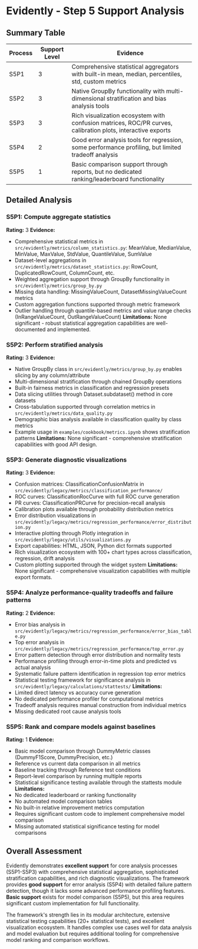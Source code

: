 # Evidently - Step 5 Support Analysis

## Summary Table
| Process | Support Level | Evidence |
|---------|--------------|----------|
| S5P1 | 3 | Comprehensive statistical aggregators with built-in mean, median, percentiles, std, custom metrics |
| S5P2 | 3 | Native GroupBy functionality with multi-dimensional stratification and bias analysis tools |
| S5P3 | 3 | Rich visualization ecosystem with confusion matrices, ROC/PR curves, calibration plots, interactive exports |
| S5P4 | 2 | Good error analysis tools for regression, some performance profiling, but limited tradeoff analysis |
| S5P5 | 1 | Basic comparison support through reports, but no dedicated ranking/leaderboard functionality |

## Detailed Analysis

### S5P1: Compute aggregate statistics
**Rating:** 3
**Evidence:**
- Comprehensive statistical metrics in `src/evidently/metrics/column_statistics.py`: MeanValue, MedianValue, MinValue, MaxValue, StdValue, QuantileValue, SumValue
- Dataset-level aggregations in `src/evidently/metrics/dataset_statistics.py`: RowCount, DuplicatedRowCount, ColumnCount, etc.
- Weighted aggregation support through GroupBy functionality in `src/evidently/metrics/group_by.py`
- Missing data handling: MissingValueCount, DatasetMissingValueCount metrics
- Custom aggregation functions supported through metric framework
- Outlier handling through quantile-based metrics and value range checks (InRangeValueCount, OutRangeValueCount)
**Limitations:**
None significant - robust statistical aggregation capabilities are well-documented and implemented.

### S5P2: Perform stratified analysis
**Rating:** 3
**Evidence:**
- Native GroupBy class in `src/evidently/metrics/group_by.py` enables slicing by any column/attribute
- Multi-dimensional stratification through chained GroupBy operations
- Built-in fairness metrics in classification and regression presets
- Data slicing utilities through Dataset.subdataset() method in core datasets
- Cross-tabulation supported through correlation metrics in `src/evidently/metrics/data_quality.py`
- Demographic bias analysis available in classification quality by class metrics
- Example usage in `examples/cookbook/metrics.ipynb` shows stratification patterns
**Limitations:**
None significant - comprehensive stratification capabilities with good API design.

### S5P3: Generate diagnostic visualizations
**Rating:** 3
**Evidence:**
- Confusion matrices: ClassificationConfusionMatrix in `src/evidently/legacy/metrics/classification_performance/`
- ROC curves: ClassificationRocCurve with full ROC curve generation
- PR curves: ClassificationPRCurve for precision-recall analysis
- Calibration plots available through probability distribution metrics
- Error distribution visualizations in `src/evidently/legacy/metrics/regression_performance/error_distribution.py`
- Interactive plotting through Plotly integration in `src/evidently/legacy/utils/visualizations.py`
- Export capabilities: HTML, JSON, Python dict formats supported
- Rich visualization ecosystem with 100+ chart types across classification, regression, drift analysis
- Custom plotting supported through the widget system
**Limitations:**
None significant - comprehensive visualization capabilities with multiple export formats.

### S5P4: Analyze performance-quality tradeoffs and failure patterns
**Rating:** 2
**Evidence:**
- Error bias analysis in `src/evidently/legacy/metrics/regression_performance/error_bias_table.py`
- Top error analysis in `src/evidently/legacy/metrics/regression_performance/top_error.py`
- Error pattern detection through error distribution and normality tests
- Performance profiling through error-in-time plots and predicted vs actual analysis
- Systematic failure pattern identification in regression top error metrics
- Statistical testing framework for significance analysis in `src/evidently/legacy/calculations/stattests/`
**Limitations:**
- Limited direct latency vs accuracy curve generation
- No dedicated performance profiler for computational metrics
- Tradeoff analysis requires manual construction from individual metrics
- Missing dedicated root cause analysis tools

### S5P5: Rank and compare models against baselines
**Rating:** 1
**Evidence:**
- Basic model comparison through DummyMetric classes (DummyF1Score, DummyPrecision, etc.)
- Reference vs current data comparison in all metrics
- Baseline tracking through Reference test conditions
- Report-level comparison by running multiple reports
- Statistical significance testing available through the stattests module
**Limitations:**
- No dedicated leaderboard or ranking functionality
- No automated model comparison tables
- No built-in relative improvement metrics computation
- Requires significant custom code to implement comprehensive model comparison
- Missing automated statistical significance testing for model comparisons

## Overall Assessment

Evidently demonstrates **excellent support** for core analysis processes (S5P1-S5P3) with comprehensive statistical aggregation, sophisticated stratification capabilities, and rich diagnostic visualizations. The framework provides **good support** for error analysis (S5P4) with detailed failure pattern detection, though it lacks some advanced performance profiling features. **Basic support** exists for model comparison (S5P5), but this area requires significant custom implementation for full functionality.

The framework's strength lies in its modular architecture, extensive statistical testing capabilities (20+ statistical tests), and excellent visualization ecosystem. It handles complex use cases well for data analysis and model evaluation but requires additional tooling for comprehensive model ranking and comparison workflows.